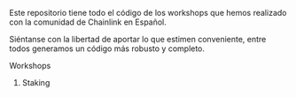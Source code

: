 Este repositorio tiene todo el código de los workshops que hemos realizado 
con la comunidad de Chainlink en Español.

Siéntanse con la libertad de aportar lo que estimen conveniente, entre todos
generamos un código más robusto y completo.

Workshops

1. Staking